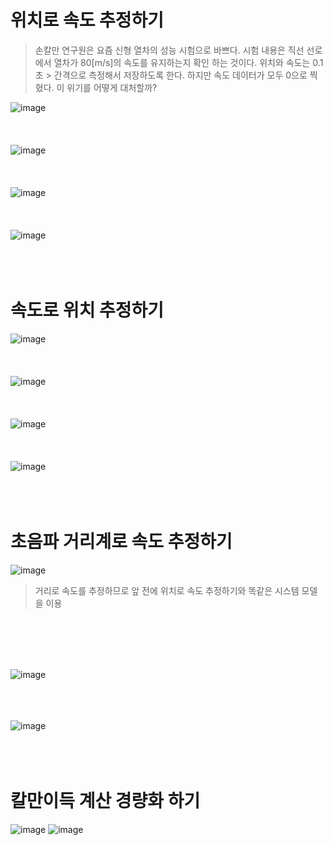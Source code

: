 # 위치로 속도 추정하기
> 손칼만 연구원은 요즘 신형 열차의 성능 시험으로 바쁘다. 시험 내용은 직선 선로에서 열차가 80[m/s]의 속도를 유지하는지 확인 하는 것이다. 위치와 속도는 0.1초 > 간격으로 측정해서 저장하도록 한다. 하지만 속도 데이터가 모두 0으로 찍혔다. 이 위기를 어떻게 대처할까?

![image](https://user-images.githubusercontent.com/107944370/229661352-76f0878a-70c6-478c-bc2a-f59c16402e74.png)
<br>
<br>
<br>
<br>
![image](https://user-images.githubusercontent.com/107944370/229661398-deeac49d-abe1-4181-845a-1dbeecc2b4db.png)
<br>
<br>
<br>
<br>
![image](https://user-images.githubusercontent.com/107944370/229661452-7960f1ea-eed4-484c-8fee-6c48bbf805d4.png)
<br>
<br>
<br>
<br>
![image](https://user-images.githubusercontent.com/107944370/229661472-63814460-3b07-4113-b8d0-18e8412701e6.png)
<br>
<br>
<br>
<br>
# 속도로 위치 추정하기
![image](https://user-images.githubusercontent.com/107944370/229674140-3d06aae0-9362-4214-b2ea-f91ae8fc4a72.png)
<br>
<br>
<br>
<br>
![image](https://user-images.githubusercontent.com/107944370/229674169-9e4cb753-3dde-40a5-9b1d-30a997af9486.png)
<br>
<br>
<br>
<br>
![image](https://user-images.githubusercontent.com/107944370/229674214-58e46fb7-41af-45bc-8fe3-1f8d57d7b9fb.png)
<br>
<br>
<br>
<br>
![image](https://user-images.githubusercontent.com/107944370/229674233-9e43cfcd-1d37-4179-9139-44b400f1d6a9.png)
<br>
<br>
<br>
<br>
# 초음파 거리계로 속도 추정하기
![image](https://user-images.githubusercontent.com/107944370/229674336-9cc0d400-609c-4900-8b3d-bf2644f2bea9.png)
> 거리로 속도를 추정하므로 앞 전에 위치로 속도 추정하기와 똑같은 시스템 모델을 이용
<br>
<br>
<br>
<br>

![image](https://user-images.githubusercontent.com/107944370/229674394-3159e1c4-47e1-463f-8464-9267a07ff9d6.png)
<br>
<br>
<br>
<br>

![image](https://user-images.githubusercontent.com/107944370/229674410-755403f3-26e9-417c-9731-c8f50976f93b.png)
<br>
<br>
<br>
<br>

# 칼만이득 계산 경량화 하기
![image](https://user-images.githubusercontent.com/107944370/229676599-373576fa-1514-4927-80ad-eaf5ed8cdf8f.png)
![image](https://user-images.githubusercontent.com/107944370/229676612-60af38db-2009-44fe-9cd4-8982ce7f5cb2.png)


